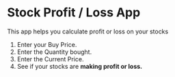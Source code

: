 # Stock Profit / Loss App 
This app helps you calculate profit or loss on your stocks

1. Enter your Buy Price.
2. Enter the Quantity bought.
3. Enter the Current Price. 
4. See if your stocks are **making profit or loss.**

